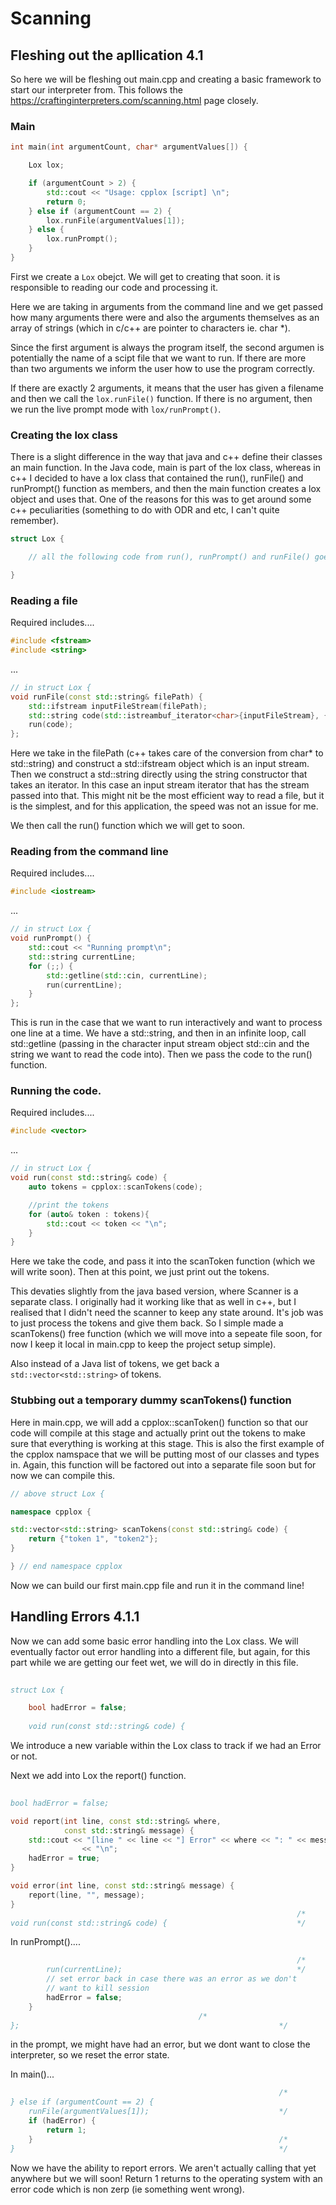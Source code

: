 # Scanning


## Fleshing out the apllication 4.1

So here we will be fleshing out main.cpp and creating a basic framework to start our interpreter from. This follows the https://craftinginterpreters.com/scanning.html page closely.

### Main


```c++
int main(int argumentCount, char* argumentValues[]) {

    Lox lox;

    if (argumentCount > 2) {
        std::cout << "Usage: cpplox [script] \n";
        return 0;
    } else if (argumentCount == 2) {
        lox.runFile(argumentValues[1]);
    } else {
        lox.runPrompt();
    }
}
```
First we create a `Lox` obejct. We will get to creating that soon. it is responsible to reading our code and processing it.

Here we are taking in arguments from the command line and we get passed how many arguments there were and also the arguments themselves as an array of strings (which in c/c++ are pointer to characters ie. char *).

Since the first argument is always the program itself, the second argumen is potentially the name of a scipt file that we want to run.
If there are more than two arguments we inform the user how to use the program correctly.

If there are exactly 2 arguments, it means that the user has given a filename and then we call the `lox.runFile()` function. If there is no argument, then we run the live prompt mode with `lox/runPrompt()`.

### Creating the lox class

There is a slight difference in the way that java and c++ define their classes an main function. In the Java code, main is part of the lox class, whereas in c++ I decided to have a lox class that contained the run(), runFile() and runPrompt() function as members, and then the main function creates a lox object and uses that. One of the reasons for this was to get around some c++ peculiarities (something to do with ODR and etc, I can't quite remember).

```c++
struct Lox {

    // all the following code from run(), runPrompt() and runFile() goes in here

}
```

### Reading a file

Required includes....

```c++
#include <fstream>
#include <string>
```
...

```c++
// in struct Lox { 
void runFile(const std::string& filePath) {
    std::ifstream inputFileStream(filePath);
    std::string code(std::istreambuf_iterator<char>{inputFileStream}, {});
    run(code);
};
```

Here we take in the filePath (c++ takes care of the conversion from char* to std::string) and construct a std::ifstream object which is an input stream. 
Then we construct a std::string directly using the string constructor that takes an iterator. In this case an input stream iterator that has the stream passed into that. This might nit be the most efficient way to read a file, but it is the simplest, and for this application, the speed was not an issue for me.

We then call the run() function which we will get to soon.

### Reading from the command line

Required includes....

```c++
#include <iostream>
```
...

```c++
// in struct Lox { 
void runPrompt() {
    std::cout << "Running prompt\n";
    std::string currentLine;
    for (;;) {
        std::getline(std::cin, currentLine);
        run(currentLine);
    }
};
```

This is run in the case that we want to run interactively and want to process one line at a time. We have a std::string, and then in an infinite loop, call std::getline (passing in the character input stream object std::cin and the string we want to read the code into). Then we pass the code to the run() function.

### Running the code.

Required includes....


```c++
#include <vector>
```
...

```c++
// in struct Lox { 
void run(const std::string& code) {
    auto tokens = cpplox::scanTokens(code);

    //print the tokens
    for (auto& token : tokens){
        std::cout << token << "\n"; 
    }
}
```
Here we take the code, and pass it into the scanToken function (which we will write soon). Then at this point, we just print out the tokens.

This devaties slightly from the java based version, where Scanner is a separate class. I originally had it working like that as well in c++, but I realised that I didn't need the scanner to keep any state around. It's job was to just process the tokens and give them back. So I simple made a scanTokens() free function (which we will move into a sepeate file soon, for now I keep it local in main.cpp to keep the project setup simple).

Also instead of a Java list of tokens, we get back a `std::vector<std::string>` of tokens.

### Stubbing out a temporary dummy scanTokens() function

Here in main.cpp, we will add a cpplox::scanToken() function so that our code will compile at this stage and actually print out the tokens to make sure that everything is working at this stage. This is also the first example of the cpplox namspace that we will be putting most of our classes and types in.  Again, this function will be factored out into a separate file soon but for now we can compile this.

```c++
// above struct Lox {

namespace cpplox {

std::vector<std::string> scanTokens(const std::string& code) {
    return {"token 1", "token2"};
}

} // end namespace cpplox
```
Now we can build our first main.cpp file and run it in the command line!

## Handling Errors 4.1.1

Now we can add some basic error handling into the Lox class. We will eventually factor out error handling into a different file, but again, for this part while we are getting our feet wet, we will do in directly in this file.

```c++
                                                                        /*
struct Lox {                                                            */

    bool hadError = false;
                                                                        /*
    void run(const std::string& code) {                                 */
```

We introduce a new variable within the Lox class to track if we had an Error or not.

Next we add into Lox the report() function.

```c++
                                                                        /*
bool hadError = false;                                                  */

void report(int line, const std::string& where,
            const std::string& message) {
    std::cout << "[line " << line << "] Error" << where << ": " << message
                << "\n";
    hadError = true;
}

void error(int line, const std::string& message) {
    report(line, "", message);
}
                                                                /*
void run(const std::string& code) {                             */
```

In runPrompt()....

```c++
                                                                /*
        run(currentLine);                                       */
        // set error back in case there was an error as we don't 
        // want to kill session
        hadError = false;  
    }                                                                                
                                          /*
};                                                          */
```
in the prompt, we might have had an error, but we dont want to close the interpreter, so we reset the error state.

In main()...

```c++
                                                            /*
} else if (argumentCount == 2) {
    runFile(argumentValues[1]);                             */
    if (hadError) {
        return 1;
    }                                                       /*
}                                                           */
```

Now we have the ability to report errors. We aren't actually calling that yet anywhere but we will soon! Return 1 returns to the operating system with an error code which is non zerp (ie something went wrong).

